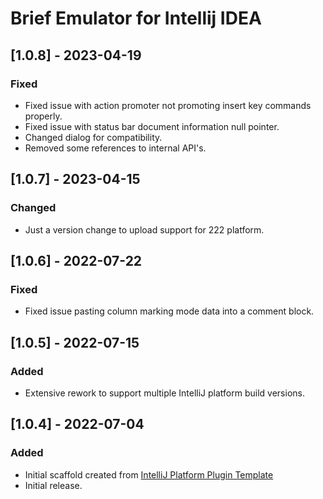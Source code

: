 <!-- Keep a Changelog guide -> https://keepachangelog.com -->

# Brief Emulator for Intellij IDEA

## [1.0.8] - 2023-04-19
### Fixed
- Fixed issue with action promoter not promoting insert key commands properly.
- Fixed issue with status bar document information null pointer.
- Changed dialog for compatibility.
- Removed some references to internal API's.

## [1.0.7] - 2023-04-15
### Changed
- Just a version change to upload support for 222 platform.

## [1.0.6] - 2022-07-22
### Fixed
- Fixed issue pasting column marking mode data into a comment block.

## [1.0.5] - 2022-07-15
### Added
- Extensive rework to support multiple IntelliJ platform build versions.

## [1.0.4] - 2022-07-04
### Added
- Initial scaffold created from [IntelliJ Platform Plugin Template](https://github.com/JetBrains/intellij-platform-plugin-template)
- Initial release.
